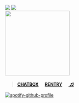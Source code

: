 ![](https://komarev.com/ghpvc/?username=massofthefermentingdregs&style=folat-square&color=000000&label=visitors)  ![](https://xyz.crd.co/assets/images/gallery08/0a8bd3f1.gif?v=de6feabd) <br>
<img src="https://i.postimg.cc/x19Rvg61/bed.gif" width="210"/>  
 <blockquote>
 <h4> <a href="https://neospring.org/@soul" style="color: black;">CHATBOX</a>⠀⠀<a href="https://rentry.co/lee">RENTRY</a>⠀⠀<a href="https://www.last.fm/user/zygothe"> ♫ </a> </h4>
 </blockquote>
<div id="header" align="left">
 
[![spotify-github-profile](https://spotify-github-profile.kittinanx.com/api/view?uid=elgjykck3q0llbegql1o5o61u&cover_image=true&theme=natemoo-re&show_offline=false&background_color=191515&interchange=false&bar_color=6e6e6e&bar_color_cover=false)](https://github.com/kittinan/spotify-github-profile)
